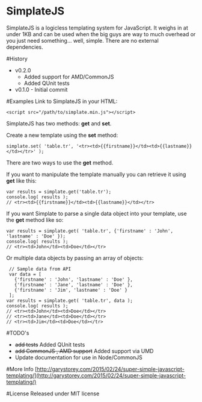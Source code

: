 # SimplateJS
SimplateJS is a logicless templating system for JavaScript.  It weighs in at under 1KB and can be used when the big guys are way to much overhead or you just need something... well, simple. There are no external dependencies.

#History
* v0.2.0 
    * Added support for AMD/CommonJS
    * Added QUnit tests
* v0.1.0 - Initial commit

#Examples
Link to SimplateJS in your HTML:

    <script src="/path/to/simplate.min.js"></script>

SimplateJS has two methods: **get** and **set**.

Create a new template using the **set** method:

    simplate.set( 'table.tr', '<tr><td>{{firstname}}</td><td>{{lastname}}</td></tr>' );

There are two ways to use the **get** method.

If you want to manipulate the template manually you can retrieve it using **get** like this:

    var results = simplate.get('table.tr');
    console.log( results );
    // <tr><td>{{firstname}}</td><td>{{lastname}}</td></tr>

If you want Simplate to parse a single data object into your template, use the **get** method like so:

    var results = simplate.get( 'table.tr', {'firstname' : 'John', 'lastname' : 'Doe' });
    console.log( results );
    // <tr><td>John</td><td>Doe</td></tr>

Or multiple data objects by passing an array of objects:

     // Sample data from API
     var data = [
       {'firstname' : 'John', 'lastname' : 'Doe' },
       {'firstname' : 'Jane', 'lastname' : 'Doe' },
       {'firstname' : 'Jim', 'lastname' : 'Doe' }
     ];
    var results = simplate.get( 'table.tr', data );
    console.log( results );
    // <tr><td>John</td><td>Doe</td></tr>
    // <tr><td>Jane</td><td>Doe</td></tr>
    // <tr><td>Jim</td><td>Doe</td></tr>

#TODO's
 * ~~add tests~~ Added QUnit tests
 * ~~add CommonJS , AMD support~~  Added support via UMD 
 * Update documentation for use in Node/CommonJS

#More Info
[http://garystorey.com/2015/02/24/super-simple-javascript-templating/](http://garystorey.com/2015/02/24/super-simple-javascript-templating/)

#License
Released under MIT license
